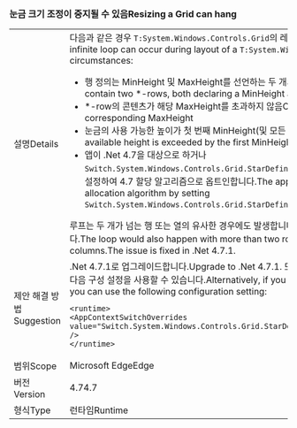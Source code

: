 ### <a name="resizing-a-grid-can-hang"></a><span data-ttu-id="a005a-101">눈금 크기 조정이 중지될 수 있음</span><span class="sxs-lookup"><span data-stu-id="a005a-101">Resizing a Grid can hang</span></span>

|   |   |
|---|---|
|<span data-ttu-id="a005a-102">설명</span><span class="sxs-lookup"><span data-stu-id="a005a-102">Details</span></span>|<span data-ttu-id="a005a-103">다음과 같은 경우 <code>T:System.Windows.Controls.Grid</code>의 레이아웃 중에 무한 루프가 발생할 수 있습니다.</span><span class="sxs-lookup"><span data-stu-id="a005a-103">An infinite loop can occur during layout of a <code>T:System.Windows.Controls.Grid</code> under the following circumstances:</span></span><ul><li><span data-ttu-id="a005a-104">행 정의는 MinHeight 및 MaxHeight를 선언하는 두 개의 \*-row를 포함합니다.</span><span class="sxs-lookup"><span data-stu-id="a005a-104">Row definitions contain two \*-rows, both declaring a MinHeight and a MaxHeight.</span></span></li><li><span data-ttu-id="a005a-105">\*-row의 콘텐츠가 해당 MaxHeight를 초과하지 않음</span><span class="sxs-lookup"><span data-stu-id="a005a-105">Content of the \*-rows doesn't exceed the corresponding MaxHeight</span></span></li><li><span data-ttu-id="a005a-106">눈금의 사용 가능한 높이가 첫 번째 MinHeight(및 모든 고정 또는 자동 행)를 초과합니다.</span><span class="sxs-lookup"><span data-stu-id="a005a-106">The Grid's available height is exceeded by the first MinHeight (plus any other fixed or Auto rows)</span></span></li><li><span data-ttu-id="a005a-107">앱이 .Net 4.7을 대상으로 하거나 <code>Switch.System.Windows.Controls.Grid.StarDefinitionsCanExceedAvailableSpace=false</code>를 설정하여 4.7 할당 알고리즘으로 옵트인합니다.</span><span class="sxs-lookup"><span data-stu-id="a005a-107">The app targets .Net 4.7, or opts in to the 4.7 allocation algorithm by setting <code>Switch.System.Windows.Controls.Grid.StarDefinitionsCanExceedAvailableSpace=false</code></span></span></li></ul><span data-ttu-id="a005a-108">루프는 두 개가 넘는 행 또는 열의 유사한 경우에도 발생합니다. 이 문제는 .Net 4.7.1에서 해결되었습니다.</span><span class="sxs-lookup"><span data-stu-id="a005a-108">The loop would also happen with more than two rows, or in the analogous case for columns.The issue is fixed in .Net 4.7.1.</span></span>|
|<span data-ttu-id="a005a-109">제안 해결 방법</span><span class="sxs-lookup"><span data-stu-id="a005a-109">Suggestion</span></span>|<span data-ttu-id="a005a-110">.Net 4.7.1로 업그레이드합니다.</span><span class="sxs-lookup"><span data-stu-id="a005a-110">Upgrade to .Net 4.7.1.</span></span>  <span data-ttu-id="a005a-111">또는 4.7 할당 알고리즘이 필요하지 않은 경우, 다음 구성 설정을 사용할 수 있습니다.</span><span class="sxs-lookup"><span data-stu-id="a005a-111">Alternatively, if you don't need the 4.7 allocation algorithm you can use the following configuration setting:</span></span><pre><code class="language-xml">&lt;runtime&gt;&#13;&#10;&lt;AppContextSwitchOverrides value=&quot;Switch.System.Windows.Controls.Grid.StarDefinitionsCanExceedAvailableSpace=true&quot; /&gt;&#13;&#10;&lt;/runtime&gt;&#13;&#10;</code></pre>|
|<span data-ttu-id="a005a-112">범위</span><span class="sxs-lookup"><span data-stu-id="a005a-112">Scope</span></span>|<span data-ttu-id="a005a-113">Microsoft Edge</span><span class="sxs-lookup"><span data-stu-id="a005a-113">Edge</span></span>|
|<span data-ttu-id="a005a-114">버전</span><span class="sxs-lookup"><span data-stu-id="a005a-114">Version</span></span>|<span data-ttu-id="a005a-115">4.7</span><span class="sxs-lookup"><span data-stu-id="a005a-115">4.7</span></span>|
|<span data-ttu-id="a005a-116">형식</span><span class="sxs-lookup"><span data-stu-id="a005a-116">Type</span></span>|<span data-ttu-id="a005a-117">런타임</span><span class="sxs-lookup"><span data-stu-id="a005a-117">Runtime</span></span>|

